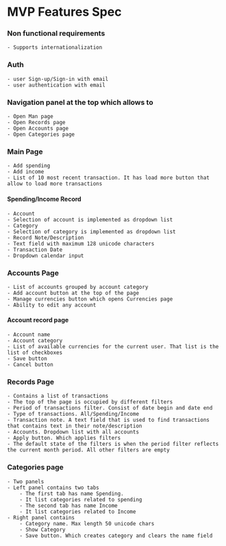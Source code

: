 # MVP Features Spec

### Non functional requirements
    - Supports internationalization

### Auth
    - user Sign-up/Sign-in with email
    - user authentication with email

### Navigation panel at the top which allows to
    - Open Man page
    - Open Records page
    - Open Accounts page
    - Open Categories page

### Main Page
    - Add spending 
    - Add income
    - List of 10 most recent transaction. It has load more button that allow to load more transactions

#### Spending/Income Record
    - Account
    - Selection of account is implemented as dropdown list
    - Category
    - Selection of category is implemented as dropdown list
    - Record Note/Description
    - Text field with maximum 128 unicode characters
    - Transaction Date
    - Dropdown calendar input

### Accounts Page	   
    - List of accounts grouped by account category
    - Add account button at the top of the page
    - Manage currencies button which opens Currencies page
    - Ability to edit any account

#### Account record page
    - Account name
    - Account category
    - List of available currencies for the current user. That list is the list of checkboxes
    - Save button
    - Cancel button
    
### Records Page
    - Contains a list of transactions
    - The top of the page is occupied by different filters
    - Period of transactions filter. Consist of date begin and date end
    - Type of transactions. All/Spending/Income
    - Transaction note. A text field that is used to find transactions that contains text in their note/description		
    - Accounts. Dropdown list with all accounts
    - Apply button. Which applies filters
    - The default state of the filters is when the period filter reflects the current month period. All other filters are empty

### Categories page
    - Two panels
    - Left panel contains two tabs
        - The first tab has name Spending. 
        - It list categories related to spending
        - The second tab has name Income
        - It list categories related to Income
    - Right panel contains
        - Category name. Max length 50 unicode chars 
        - Show Category
        - Save button. Which creates category and clears the name field
